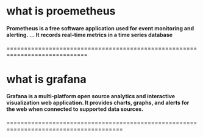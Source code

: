<h1> what is proemetheus </h1>

<h4> Prometheus is a free software application used for event monitoring and alerting. ... It records real-time metrics in a time series database </h4> 

   =============================================================================
   
 <h1> what is grafana </h1>
 <h4> Grafana is a multi-platform open source analytics and interactive visualization web application. It provides charts, graphs, and alerts for the web when connected to supported data sources.  </h4>
 

  =======================================================================================
  
  


